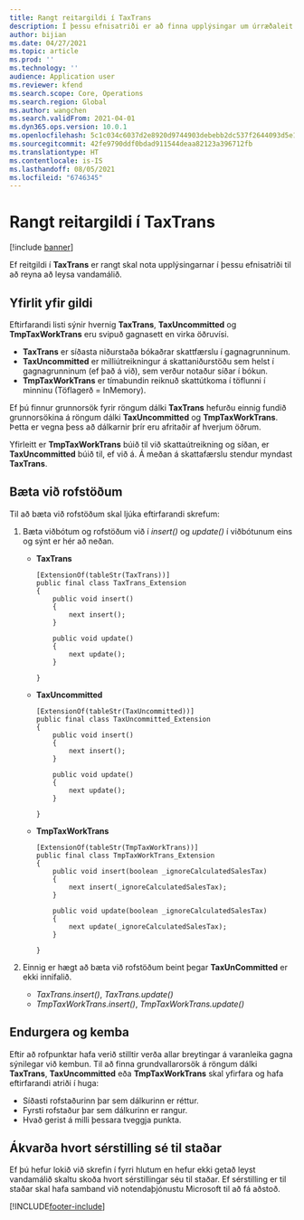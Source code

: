 ```yaml
---
title: Rangt reitargildi í TaxTrans
description: Í þessu efnisatriði er að finna upplýsingar um úrræðaleit á röngum reitargildum í TaxTrans.
author: bijian
ms.date: 04/27/2021
ms.topic: article
ms.prod: ''
ms.technology: ''
audience: Application user
ms.reviewer: kfend
ms.search.scope: Core, Operations
ms.search.region: Global
ms.author: wangchen
ms.search.validFrom: 2021-04-01
ms.dyn365.ops.version: 10.0.1
ms.openlocfilehash: 5c1c034c6037d2e8920d9744903debebb2dc537f2644093d5e1eef66f2681191
ms.sourcegitcommit: 42fe9790ddf0bdad911544deaa82123a396712fb
ms.translationtype: HT
ms.contentlocale: is-IS
ms.lasthandoff: 08/05/2021
ms.locfileid: "6746345"
---
```

# <a name="incorrect-field-value-in-taxtrans"></a>Rangt reitargildi í TaxTrans

[!include [banner](../includes/banner.md)]

Ef reitgildi í **TaxTrans** er rangt skal nota upplýsingarnar í þessu efnisatriði til að reyna að leysa vandamálið.

## <a name="overview-of-values"></a>Yfirlit yfir gildi
Eftirfarandi listi sýnir hvernig **TaxTrans**, **TaxUncommitted** og **TmpTaxWorkTrans** eru svipuð gagnasett en virka öðruvísi.

  - **TaxTrans** er síðasta niðurstaða bókaðrar skattfærslu í gagnagrunninum.
  - **TaxUncommitted** er milliútreikningur á skattaniðurstöðu sem helst í gagnagrunninum (ef það á við), sem verður notaður síðar í bókun.
  - **TmpTaxWorkTrans** er tímabundin reiknuð skattútkoma í töflunni í minninu (Töflagerð = InMemory).

Ef þú finnur grunnorsök fyrir röngum dálki **TaxTrans** hefurðu einnig fundið grunnorsökina á röngum dálki **TaxUncommitted** og **TmpTaxWorkTrans**. Þetta er vegna þess að dálkarnir þrír eru afritaðir af hverjum öðrum.

Yfirleitt er **TmpTaxWorkTrans** búið til við skattaútreikning og síðan, er **TaxUncommitted** búið til, ef við á. Á meðan á skattafærslu stendur myndast **TaxTrans**.


## <a name="add-breakpoints"></a>Bæta við rofstöðum
Til að bæta við rofstöðum skal ljúka eftirfarandi skrefum: 

1. Bæta viðbótum og rofstöðum við í *insert()* og *update()* í viðbótunum eins og sýnt er hér að neðan.

     - **TaxTrans**

        ```x++
        [ExtensionOf(tableStr(TaxTrans))]
        public final class TaxTrans_Extension
        {
            public void insert()
            {
                next insert();
            }
        
            public void update()
            {
                next update();
            }
        
        }
        ```

     - **TaxUncommitted**

        ```x++
        [ExtensionOf(tableStr(TaxUncommitted))]
        public final class TaxUncommitted_Extension
        {
            public void insert()
            {
                next insert();
            }
        
            public void update()
            {
                next update();
            }
        
        }
        ```

     - **TmpTaxWorkTrans**

        ```x++
        [ExtensionOf(tableStr(TmpTaxWorkTrans))]
        public final class TmpTaxWorkTrans_Extension
        {
            public void insert(boolean _ignoreCalculatedSalesTax)
            {
                next insert(_ignoreCalculatedSalesTax);
            }
        
            public void update(boolean _ignoreCalculatedSalesTax)
            {
                next update(_ignoreCalculatedSalesTax);
            }
        
        }
        
        ```

2. Einnig er hægt að bæta við rofstöðum beint þegar **TaxUnCommitted** er ekki innifalið.

     - *TaxTrans.insert()*, *TaxTrans.update()*
     - *TmpTaxWorkTrans.insert()*, *TmpTaxWorkTrans.update()*

## <a name="reproduce-and-debug"></a>Endurgera og kemba

Eftir að rofpunktar hafa verið stilltir verða allar breytingar á varanleika gagna sýnilegar við kembun. Til að finna grundvallarorsök á röngum dálki **TaxTrans**, **TaxUncommitted** eða **TmpTaxWorkTrans** skal yfirfara og hafa eftirfarandi atriði í huga:

- Síðasti rofstaðurinn þar sem dálkurinn er réttur.
- Fyrsti rofstaður þar sem dálkurinn er rangur.
- Hvað gerist á milli þessara tveggja punkta.

## <a name="determine-whether-customization-exists"></a>Ákvarða hvort sérstilling sé til staðar
Ef þú hefur lokið við skrefin í fyrri hlutum en hefur ekki getað leyst vandamálið skaltu skoða hvort sérstillingar séu til staðar. Ef sérstilling er til staðar skal hafa samband við notendaþjónustu Microsoft til að fá aðstoð.

[!INCLUDE[footer-include](../../includes/footer-banner.md)]

